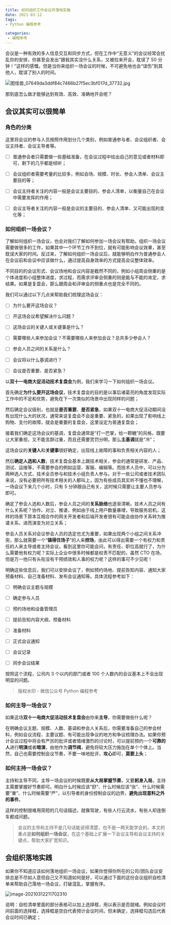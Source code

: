 ```yaml
---
title: 如何组织工作会议并落地实施
date: 2021-03-12
tags:
- Python 编程参考

categories:
 - 编程参考
---
```


会议是一种有效的多人信息交互和同步方式，但在工作中“无意义”的会议经常会扰乱你的安排，你甚至会发出“跟我其实没什么关系，又被拉来开会，耽误了 50 分钟！”这样的感慨。但是当你来组织一场会议的时候，不可避免地也会“误伤”到其他人，耽误了别人的时间。


![图怪兽_07649da3ddf84c7466b27f5ec3bf017d_37732.jpg](https://img.weishidong.com/20210312211339.jpeg)


那到底怎么做才能够达到有效、高效、准确地开会呢？


## 会议其实可以很简单


### 角色的分类
这里将会议的参与人员按照作用划分几个类别，例如普通参与者、会议组织者、会议主持者、会议主导者等。


- [ ] 普通参会者只需要做一些基础准备，在会议过程中给出自己的意见或者材料即可，剩下的几乎都是倾听；
- [ ] 会议组织者需要考量的比较多，例如会场、规模、时长、参会人清单、会议主要目的等；
- [ ] 会议主持者关注的内容一般是会议主要目的、参会人清单，以衡量自己在会议中需要发挥的作用；
- [ ] 会议主导者关注的内容一般是会议的主要目的、参会人清单、又可能出现的变化等；





### 如何组织一场会议？
了解如何组织一场会议，也会对我们了解如何参加一场会议有帮助。组织一场会议需要做很多的工作，如果其中一个环节工作不到位，就有可能影响会议效果，甚至耽误大家的时间。反过来，了解如何组织一场会议后，就能够明白作为普通参会人在会议前和会议中应该做什么，通过提高自身效率的方式提高会议整体效率。


不同目的的会议形式、会议场地和会议内容是截然不同的，例如小组周会侧重的是个体进度和小组整体进度，求过程，而需求评审会侧重的则是能与不能的肯定，求结果。如果是复盘会，那么跟周会和评审会的侧重点也是完全不同的。


我们可以通过以下几点来帮助我们梳理这场会议：


- [ ] 为什么要开这场会议？
- [ ] 开这场会议希望解决什么问题？
- [ ] 这场会议的关键人或关键事是什么？
- [ ] 需要哪些人来参加会议？不需要哪些人来参加会议？总共多少参会人？
- [ ] 参会人员之间的关系是什么？
- [ ] 会议将以什么基调进行？
- [ ] 会议是否重要、是否紧急？



以**双十一电商大促活动技术复盘会**为例，我们来学习一下如何组织一场会议。


首先确定**为什么要开这场会议**，技术复盘会的目的是以事后诸葛亮的角度发现实际工作中的不足和优势，避免在下一次类似的场景中出现同样的问题；


然后确定会议级别，也就是**是否重要**、**是否紧急**，如果双十一电商大促活动期间没有出现什么大的状况，通常来说复盘会不会是重要、紧急的，如果出现了影响线上购物、支付的故障，就会是重要的复盘会，这里设定为普通复盘会；


接着我们确定这场会议的基调，复盘会通常是“打一巴掌，给一颗糖”的风格，既要让大家重视，又不能言辞过重，而且还需要赏罚分明，那么**主基调**就是“冷”；

这场会议的**关键人**和**关键事**很好确定，出现线上故障的事和负责相关内容的人；


然后**确定人选和人数**，技术复盘会基本上跟技术相关，参会的通常是研发、产品、测试、运维等，不需要参会的例如运营、客服、编辑等。而技术人员中，可以分为两种选人方式，技术全员参与和技术小组负责人参与。对于一些公司或者技术团队来说，没有必要把所有技术相关的人都叫上，因为有些成员其实听不懂也不理解，一场会议下来几个小时，只有 5 分钟跟自己有关，这时候只需要让主要人员参与即可。


确定了参会人选和人数后，参会人员之间的**关系脉络**也逐渐清晰。技术人员之间有什么关系呢？协作、对立、推诿，例如由于线上用户数量暴增，导致服务宕机，这样的场景下原本互相合作的网关开发者和后端开发者很有可能会由协作关系转为推诿关系，进而演变为对立关系；


参会人员关系对会议参会人员的选定也尤为重要，如果出现两个小组之间关系冲突，那么就需要一个“**镇得住场子**”的人来**控场**，由此可以得出需要一个有权力和责任的人来主导或者主持会议。看到这里你可能会问，有责任、职位高就行了，为什么需要他有权力呢？实际上企业中很多时候都是权责不匹配的，虽然 CTO 在场，但是万一他只有头衔没有干预绩效和人事的权力呢？这样的事可不少见呢！


明确这些信息后，我们可以安排会议了，例如预约场地、提前告知内容、通知大家预备材料、自己准备材料、发布会议通知等。具体流程参考如下：


- [ ] 明确会议主题与规模
- [ ] 确定参与人员
- [ ] 预约场地和设备管理员
- [ ] 提前告知内容大纲，预备材料
- [ ] 准备材料
- [ ] 正式会议通知
- [ ] 会议记录
- [ ] 同步会议结果



按照这个流程，公司内 3 个以内的部门或者 100 个人数内的会议基本上不会出现明显的问题。


> 版权水印 - 微信公众号 Python 编程参考




### 如何主导一场会议？
如果这场**双十一电商大促活动技术复盘会**由你来**主导**，你需要做些什么呢？


在明确会议主题、规模、人数、基调和参会人关系后，你需要准备自己的参会材料，例如会议流程、主要议题、有可能出现争议的地方和争议梳理办法。如果你预计会议过程中将会有严厉的批评或者情绪激烈的讨论时，可以提前预约一个**可靠的人**进行**明演**或者**暗演**，由他作为**调节阀**，避免将较大压力施加在单个个体上。当然，自己也需要控制会议节奏，不要一味地批评，**攻心**即可，**莫要上头**；


### 如何主持一场会议？
主持和主导不同，主导一场会议的时候既要**从大局掌握节奏**，又要**躬身入局**，主持主需要掌握好节奏即可。明白什么时候应该“舒”、什么时候应该“张”、什么时候需要“重”、什么时候需要“严”，以引导者的身份控制会议的边界，**避免出现意料之外的事件**。


这样的控制很难用简短的几句话描述，就像驾驶，有些人行云流水，有些人却连倒车都成问题。


> 会议的主导和主持不是几句话能说得清楚，也不是一两天能学会的。本文的重点是**如何组织一场会议**，在这个基础上扩展一下会议主导和会议主持的关键点，帮助大家扩宽知识。




## 会组织落地实践


如果你不知道应该如何落地组织一场会议，如果你觉得你所在的公司/团队会议安排总是不尽如人意但自己又不知道如何是好，可以通过下面的这份会议组织自检清单来帮助自己落地一场会议，打破混乱，掌握有序。

![image-20210312211702310](https://img.weishidong.com/20210312211702.png)

说明：自检清单里面的部分表格可以加上选择框，用以表示是否就绪。例如会议时间前面的选择框，选择框是空白代表预计会议时间，但未确定，选择框勾选后代表会议时间已确定；

<Vssue :title="$title" />


